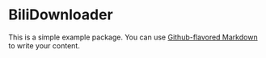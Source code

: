# BiliDownloader

This is a simple example package. You can use
[Github-flavored Markdown](https://guides.github.com/features/mastering-markdown/)
to write your content.
